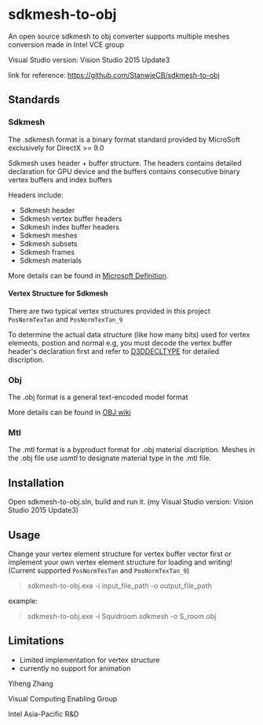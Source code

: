 # sdkmesh-to-obj
An open source sdkmesh to obj converter supports multiple meshes conversion made in Intel VCE group

Visual Studio version: Vision Studio 2015 Update3

link for reference: https://github.com/StanwieCB/sdkmesh-to-obj

## Standards

### Sdkmesh
The .sdkmesh format is a binary format standard provided by MicroSoft exclusively for DirectX >= 9.0

Sdkmesh uses header + buffer structure. The headers contains detailed declaration for GPU device and the buffers contains consecutive binary vertex buffers and index buffers

Headers include:

- Sdkmesh header
- Sdkmesh vertex buffer headers
- Sdkmesh index buffer headers
- Sdkmesh meshes
- Sdkmesh subsets
- Sdkmesh frames
- Sdkmesh materials

More details can be found in [Microsoft Definition](https://github.com/walbourn/contentexporter/wiki/SDKMESH).

#### Vertex Structure for Sdkmesh

There are two typical vertex structures provided in this project `PosNormTexTan` and `PosNormTexTan_9`

To determine the actual data structure (like how many bits) used for vertex elements, postion and normal e.g, you must decode the vertex buffer header's declaration first and refer to [D3DDECLTYPE](https://docs.microsoft.com/en-us/windows/desktop/direct3d9/d3ddecltype) for detailed discription.

### Obj
The .obj format is a general text-encoded model format

More details can be found in [OBJ wiki](https://en.wikipedia.org/wiki/Wavefront_.obj_file#Material_template_library)

### Mtl
The .mtl format is a byproduct format for .obj material discription. Meshes in the .obj file use *usmtl* to designate material type in the .mtl file.

## Installation
Open sdkmesh-to-obj.sIn, build and run it. (my Visual Studio version: Vision Studio 2015 Update3)

## Usage
Change your vertex element structure for vertex buffer vector first or implement your own vertex element structure for loading and writing! (Current supported `PosNormTexTan` and `PosNormTexTan_9`)

> sdkmesh-to-obj.exe -i input_file_path -o output_file_path

example:

> sdkmesh-to-obj.exe -i Squidroom.sdkmesh -o S_room.obj

## Limitations

- Limited implementation for vertex structure
- currently no support for animation

Yiheng Zhang

Visual Computing Enabling Group

Intel Asia-Pacific R&D